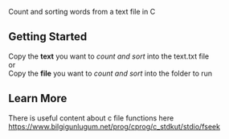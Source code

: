 Count and sorting words from a text file in C
## Getting Started
 Copy the **text** you want to *count and sort* into the text.txt file <br>
 or <br>
 Copy the **file** you want to *count and sort* into the folder to run
 
## Learn More
 There is useful content about c file functions here <br>
 https://www.bilgigunlugum.net/prog/cprog/c_stdkut/stdio/fseek
